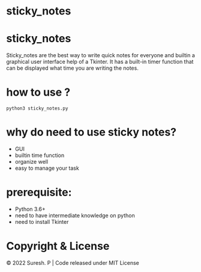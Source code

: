 # sticky_notes

# sticky_notes
Sticky_notes are the best way to write quick notes for everyone and builtin a graphical user interface help of a Tkinter. It has a built-in timer function that can be displayed what time you are writing the notes.

# how to use ?
```
python3 sticky_notes.py
```

# why do need to use sticky notes?
- GUI 
- builtin time function
- organize well
- easy to manage your task

# prerequisite:
- Python 3.6+
- need to have intermediate knowledge on python
- need to install Tkinter 

# Copyright & License
© 2022 Suresh. P | Code released under MIT License
